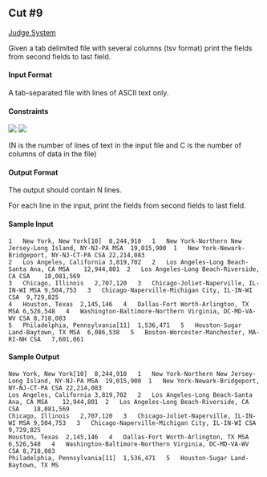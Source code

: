 ## Cut #9

[Judge System](https://www.hackerrank.com/challenges/text-processing-cut-9/problem)

Given a tab delimited file with several columns (tsv format) print the fields from second fields to last field.

#### Input Format

A tab-separated file with lines of ASCII text only.

#### Constraints
<img src="https://latex.codecogs.com/svg.latex?\Large&space;1\le{N}\le{100}">
<img src="https://latex.codecogs.com/svg.latex?\Large&space;2\le{C}\le{100}">

(N is the number of lines of text in the input file and C is the number of columns of data in the file)

#### Output Format

The output should contain N lines.

For each line in the input, print the fields from second fields to last field.

#### Sample Input
````
1   New York, New York[10]  8,244,910   1   New York-Northern New Jersey-Long Island, NY-NJ-PA MSA  19,015,900  1   New York-Newark-Bridgeport, NY-NJ-CT-PA CSA 22,214,083
2   Los Angeles, California 3,819,702   2   Los Angeles-Long Beach-Santa Ana, CA MSA    12,944,801  2   Los Angeles-Long Beach-Riverside, CA CSA    18,081,569
3   Chicago, Illinois   2,707,120   3   Chicago-Joliet-Naperville, IL-IN-WI MSA 9,504,753   3   Chicago-Naperville-Michigan City, IL-IN-WI CSA  9,729,825
4   Houston, Texas  2,145,146   4   Dallas-Fort Worth-Arlington, TX MSA 6,526,548   4   Washington-Baltimore-Northern Virginia, DC-MD-VA-WV CSA 8,718,083
5   Philadelphia, Pennsylvania[11]  1,536,471   5   Houston-Sugar Land-Baytown, TX MSA  6,086,538   5   Boston-Worcester-Manchester, MA-RI-NH CSA   7,601,061
````
#### Sample Output
````
New York, New York[10]  8,244,910   1   New York-Northern New Jersey-Long Island, NY-NJ-PA MSA  19,015,900  1   New York-Newark-Bridgeport, NY-NJ-CT-PA CSA 22,214,083
Los Angeles, California 3,819,702   2   Los Angeles-Long Beach-Santa Ana, CA MSA    12,944,801  2   Los Angeles-Long Beach-Riverside, CA CSA    18,081,569
Chicago, Illinois   2,707,120   3   Chicago-Joliet-Naperville, IL-IN-WI MSA 9,504,753   3   Chicago-Naperville-Michigan City, IL-IN-WI CSA  9,729,825
Houston, Texas  2,145,146   4   Dallas-Fort Worth-Arlington, TX MSA 6,526,548   4   Washington-Baltimore-Northern Virginia, DC-MD-VA-WV CSA 8,718,083
Philadelphia, Pennsylvania[11]  1,536,471   5   Houston-Sugar Land-Baytown, TX MS
````
